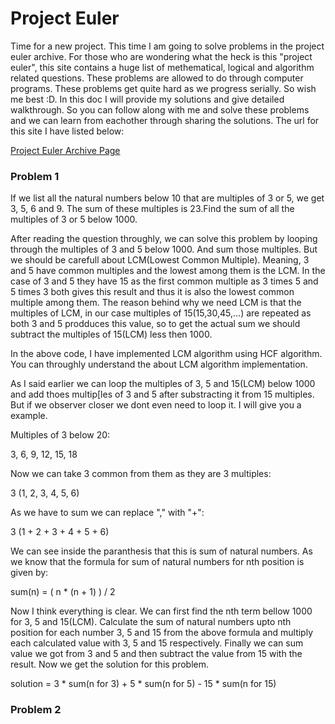 # Project Euler

Time for a new project. This time I am going to solve problems in the project euler archive. For those who are wondering what the heck is this "project euler", this site contains a huge list of methematical, logical and algorithm related questions. These problems are allowed to do through computer programs. These problems get quite hard as we progress serially. So wish me best :D. In this doc I will provide my solutions and give detailed walkthrough. So you can follow along with me and solve these problems and we can learn from eachother through sharing the solutions. The url for this site I have listed below:

[Project Euler Archive Page](https://projecteuler.net/archives)

### Problem 1

If we list all the natural numbers below 10 that are multiples of 3 or 5, we get 3, 5, 6 and 9. The sum of these multiples is 23.Find the sum of all the multiples of 3 or 5 below 1000.

After reading the question throughly, we can solve this problem by looping through the multiples of 3 and 5 below 1000. And sum those multiples. But we should be carefull about LCM(Lowest Common Multiple). Meaning, 3 and 5 have common multiples and the lowest among them is the LCM. In the case of 3 and 5 they have 15 as the first common multiple as 3 times 5 and 5 times 3 both gives this result and thus it is also the lowest common multiple among them. The reason behind why we need LCM is that the multiples of LCM, in our case multiples of 15(15,30,45,...) are repeated as both 3 and 5 prodduces this value, so to get the actual sum we should subtract the multiples of 15(LCM) less then 1000.

In the above code, I have implemented LCM algorithm using HCF algorithm. You can throughly understand the about LCM algorithm implementation.

As I said earlier we can loop the multiples of 3, 5 and 15(LCM) below 1000 and add thoes multip[les of 3 and 5 after substracting it from 15 multiples. But if we observer closer we dont even need to loop it. I will give you a example.

Multiples of 3 below 20:

3, 6, 9, 12, 15, 18

Now we can take 3 common from them as they are 3 multiples:

3 (1, 2, 3, 4, 5, 6)

As we have to sum we can replace "," with "+":

3 (1 + 2 + 3 + 4 + 5 + 6)

We can see inside the paranthesis that this is sum of natural numbers. As we know that the formula for sum of natural numbers for nth position is given by:

sum(n) = ( n * (n + 1) ) / 2

Now I think everything is clear. We can first find the nth term bellow 1000 for 3, 5 and 15(LCM). Calculate the sum of natural numbers upto nth position for each number 3, 5 and 15 from the above formula and multiply each calculated value with 3, 5 and 15 respectively. Finally we can sum value we got from 3 and 5 and then subtract the value from 15 with the result. Now we get the solution for this problem.

solution = 3 * sum(n for 3) + 5 * sum(n for 5) - 15 * sum(n for 15)

### Problem 2


